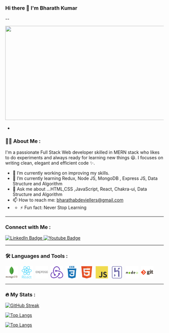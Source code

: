 ### Hi there 👋 I'm Bharath Kumar

--
<div align="center">
  <img src="https://media.giphy.com/media/dWesBcTLavkZuG35MI/giphy.gif" width="600" height="300"/>
</div>

-

### :man_technologist: About Me :

I'm a passionate Full Stack Web developer skilled in MERN stack who likes to do experiments and always ready for learning new things 😃. I focuses on writing clean, elegant and efficient code ✨.

- 🔭 I’m currently working on improving my skills.
- 🌱 I’m currently learning Redux, Node JS, MongoDB , Express JS, Data Structure and Algorithm
- 💬 Ask me about ...HTML,CSS ,JavaScript, React, Chakra-ui, Data Structure and Algorithm
- 📫 How to reach me: bharathabdeviellers@gmail.com
- - ⚡ Fun fact: Never Stop Learning


---

### Connect with Me :

<div id="badges">
  <a href="https://www.linkedin.com/in/bharath-kumar-s-d-a47807252/">
    <img src="https://img.shields.io/badge/LinkedIn-blue?style=for-the-badge&logo=linkedin&logoColor=white" alt="LinkedIn Badge"/>
  </a>
  <a href="https://codesandbox.io/dashboard/recent?workspace=f32f0c30-606e-45d0-b22f-3c3a2a292d6d">
    <img src="https://img.shields.io/badge/CodeSandbox-black?style=for-the-badge&logo=codesandboxe&logoColor=white" alt="Youtube Badge"/>
  </a>
</div>

---

### :hammer_and_wrench: Languages and Tools :

<div>
  <img src="https://github.com/devicons/devicon/blob/master/icons/mongodb/mongodb-original-wordmark.svg" title="MongoDB" alt="MongoDB" width="40" height="40"/>&nbsp;
  <img src="https://github.com/devicons/devicon/blob/master/icons/react/react-original-wordmark.svg" title="React" alt="React" width="40" height="40"/>&nbsp;
  <img src="https://github.com/devicons/devicon/blob/master/icons/express/express-original-wordmark.svg" title="Express" alt="Express" width="40" height="40"/>&nbsp;
  <img src="https://github.com/devicons/devicon/blob/master/icons/redux/redux-original.svg" title="Redux" alt="Redux " width="40" height="40"/>&nbsp;
  <img src="https://github.com/devicons/devicon/blob/master/icons/css3/css3-plain-wordmark.svg"  title="CSS3" alt="CSS" width="40" height="40"/>&nbsp;
  <img src="https://github.com/devicons/devicon/blob/master/icons/html5/html5-original.svg" title="HTML5" alt="HTML" width="40" height="40"/>&nbsp;
  <img src="https://github.com/devicons/devicon/blob/master/icons/javascript/javascript-original.svg" title="JavaScript" alt="JavaScript" width="40" height="40"/>&nbsp;
  <img src="https://github.com/devicons/devicon/blob/master/icons/heroku/heroku-original.svg" title="Heroku" alt="Heroku" width="40" height="40"/>&nbsp;
  <img src="https://github.com/devicons/devicon/blob/master/icons/nodejs/nodejs-original-wordmark.svg" title="NodeJS" alt="NodeJS" width="40" height="40"/>&nbsp;
  <img src="https://github.com/devicons/devicon/blob/master/icons/git/git-original-wordmark.svg" title="Git" **alt="Git" width="40" height="40"/>
</div>


---

### :fire: My Stats :

[![GitHub Streak](http://github-readme-streak-stats.herokuapp.com?user=Bharathkumar1999&theme=dark&background=000000)](https://git.io/streak-stats)

[![Top Langs](https://github-readme-stats.vercel.app/api/top-langs/?username=Bharathkumar1999)](https://github.com/Bharathkumar1999/github-readme-stats)

[![Top Langs](https://github-readme-stats.vercel.app/api/top-langs/?username=Bharathkumar1999&layout=compact&theme=vision-friendly-dark)](https://github.com/Bharathkumar1999/github-readme-stats)


<!--
**Bharathkumar1999/Bharathkumar1999** is a ✨ _special_ ✨ repository because its `README.md` (this file) appears on your GitHub profile.

Here are some ideas to get you started:

- 🔭 I’m currently working on ...
- 🌱 I’m currently learning ...
- 👯 I’m looking to collaborate on ...
- 🤔 I’m looking for help with ...
- 💬 Ask me about ...HTML,CSS ,JavaScript, React, Chakra-ui, Data Structure and Algorithm
- 📫 How to reach me: ...
- 😄 Pronouns: ...
- ⚡ Fun fact: ...
-->
